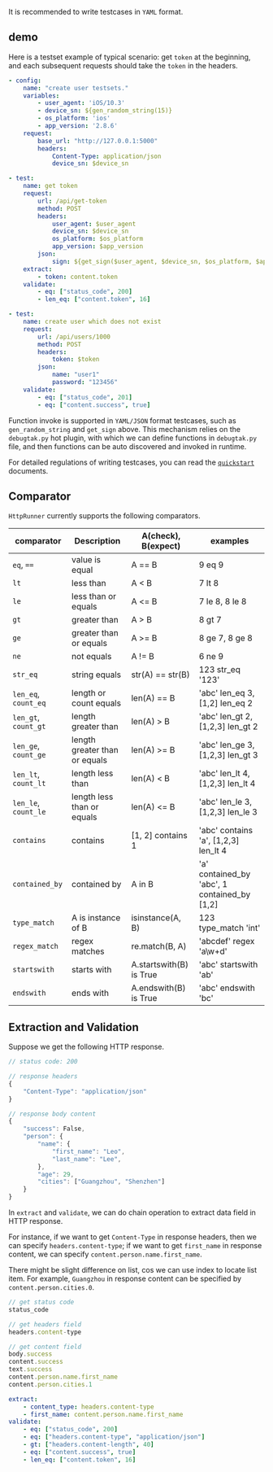 It is recommended to write testcases in `YAML` format.

## demo

Here is a testset example of typical scenario: get `token` at the beginning, and each subsequent requests should take the `token` in the headers.

```yaml
- config:
    name: "create user testsets."
    variables:
        - user_agent: 'iOS/10.3'
        - device_sn: ${gen_random_string(15)}
        - os_platform: 'ios'
        - app_version: '2.8.6'
    request:
        base_url: "http://127.0.0.1:5000"
        headers:
            Content-Type: application/json
            device_sn: $device_sn

- test:
    name: get token
    request:
        url: /api/get-token
        method: POST
        headers:
            user_agent: $user_agent
            device_sn: $device_sn
            os_platform: $os_platform
            app_version: $app_version
        json:
            sign: ${get_sign($user_agent, $device_sn, $os_platform, $app_version)}
    extract:
        - token: content.token
    validate:
        - eq: ["status_code", 200]
        - len_eq: ["content.token", 16]

- test:
    name: create user which does not exist
    request:
        url: /api/users/1000
        method: POST
        headers:
            token: $token
        json:
            name: "user1"
            password: "123456"
    validate:
        - eq: ["status_code", 201]
        - eq: ["content.success", true]
```

Function invoke is supported in `YAML/JSON` format testcases, such as `gen_random_string` and `get_sign` above. This mechanism relies on the `debugtak.py` hot plugin, with which we can define functions in `debugtak.py` file, and then functions can be auto discovered and invoked in runtime.

For detailed regulations of writing testcases, you can read the [`quickstart`](quickstart.md) documents.


## Comparator

`HttpRunner` currently supports the following comparators.

| comparator | Description | A(check), B(expect) | examples |
| -- | -- | -- | -- |
| `eq`, `==` | value is equal | A == B | 9 eq 9 |
| `lt` | less than | A < B | 7 lt 8 |
| `le` | less than or equals | A <= B | 7 le 8, 8 le 8 |
| `gt` | greater than | A > B | 8 gt 7 |
| `ge` | greater than or equals | A >= B | 8 ge 7, 8 ge 8 |
| `ne` | not equals | A != B | 6 ne 9 |
| `str_eq` | string equals | str(A) == str(B) | 123 str_eq '123' |
| `len_eq`, `count_eq` | length or count equals | len(A) == B | 'abc' len_eq 3, [1,2] len_eq 2 |
| `len_gt`, `count_gt` | length greater than | len(A) > B | 'abc' len_gt 2, [1,2,3] len_gt 2 |
| `len_ge`, `count_ge` | length greater than or equals | len(A) >= B | 'abc' len_ge 3, [1,2,3] len_gt 3 |
| `len_lt`, `count_lt` | length less than | len(A) < B | 'abc' len_lt 4, [1,2,3] len_lt 4 |
| `len_le`, `count_le` | length less than or equals | len(A) <= B | 'abc' len_le 3, [1,2,3] len_le 3 |
| `contains` | contains | [1, 2] contains 1 | 'abc' contains 'a', [1,2,3] len_lt 4 |
| `contained_by` | contained by | A in B | 'a' contained_by 'abc', 1 contained_by [1,2] |
| `type_match` | A is instance of B | isinstance(A, B) | 123 type_match 'int' |
| `regex_match` | regex matches | re.match(B, A) | 'abcdef' regex 'a\w+d' |
| `startswith` | starts with | A.startswith(B) is True | 'abc' startswith 'ab' |
| `endswith` | ends with | A.endswith(B) is True | 'abc' endswith 'bc' |


## Extraction and Validation

Suppose we get the following HTTP response.

```javascript
// status code: 200

// response headers
{
    "Content-Type": "application/json"
}

// response body content
{
    "success": False,
    "person": {
        "name": {
            "first_name": "Leo",
            "last_name": "Lee",
        },
        "age": 29,
        "cities": ["Guangzhou", "Shenzhen"]
    }
}
```

In `extract` and `validate`, we can do chain operation to extract data field in HTTP response.

For instance, if we want to get `Content-Type` in response headers, then we can specify `headers.content-type`; if we want to get `first_name` in response content, we can specify `content.person.name.first_name`.

There might be slight difference on list, cos we can use index to locate list item. For example, `Guangzhou` in response content can be specified by `content.person.cities.0`.

```javascript
// get status code
status_code

// get headers field
headers.content-type

// get content field
body.success
content.success
text.success
content.person.name.first_name
content.person.cities.1
```

```yaml
extract:
    - content_type: headers.content-type
    - first_name: content.person.name.first_name
validate:
    - eq: ["status_code", 200]
    - eq: ["headers.content-type", "application/json"]
    - gt: ["headers.content-length", 40]
    - eq: ["content.success", true]
    - len_eq: ["content.token", 16]
```
